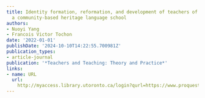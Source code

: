```yaml
---
title: Identity formation, reformation, and development of teachers of chinese in
  a community-based heritage language school
authors:
- Nuoyi Yang
- Francois Victor Tochon
date: '2022-01-01'
publishDate: '2024-10-10T14:22:55.700981Z'
publication_types:
- article-journal
publication: '*Teachers and Teaching: Theory and Practice*'
links:
- name: URL
  url: 
    http://myaccess.library.utoronto.ca/login?qurl=https://www.proquest.com/docview/2616999430?accountid=14771&bdid=38384&_bd=BuoFRCf62Ufn4CZv2IMwfNo9zQQ%3D
---
```

